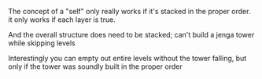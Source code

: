 The concept of a "self" only really works if it's stacked in the proper order. it only works if each layer is true.

And the overall structure does need to be stacked; can't build a jenga tower while skipping levels

Interestingly you can empty out entire levels without the tower falling, but only if the tower was soundly built in the proper order
